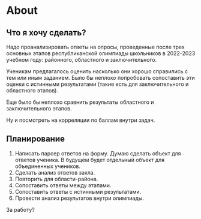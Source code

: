 # About

## Что я хочу сделать?

Надо проанализировать ответы на опросы, проведенные после трех основных этапов республиканской олимпиады школьников в 2022-2023 учебном году: районного, областного и заключительного.

Ученикам предлагалось оценить насколько они хорошо справились с тем или иным заданием. Было бы неплохо попробовать сопоставить эти оценки с истинными результатами (такие есть для заключительного и областного этапов).

Еще было бы неплохо сравнить результаты областного и заключительного этапов.

Ну и посмотреть на корреляции по баллам внутри задач.

## Планирование

1. Написать парсер ответов на форму. Думаю сделать объект для ответов ученика. В будущем будет отдельный объект для объединенных учеников.
2. Сделать анализ ответов закла.
3. Повторить для области-района.
4. Сопоставить ответы между этапами.
5. Сопоставить ответы с истинными результатами.
6. Провести анализ результатов внутри олимпиады.

За работу?
